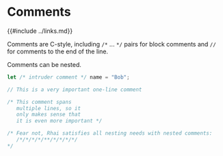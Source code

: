 Comments
========

{{#include ../links.md}}

Comments are C-style, including `/*` ... `*/` pairs for block comments
and `//` for comments to the end of the line.

Comments can be nested.

```rust no_run
let /* intruder comment */ name = "Bob";

// This is a very important one-line comment

/* This comment spans
   multiple lines, so it
   only makes sense that
   it is even more important */

/* Fear not, Rhai satisfies all nesting needs with nested comments:
   /*/*/*/*/**/*/*/*/*/
*/
```
